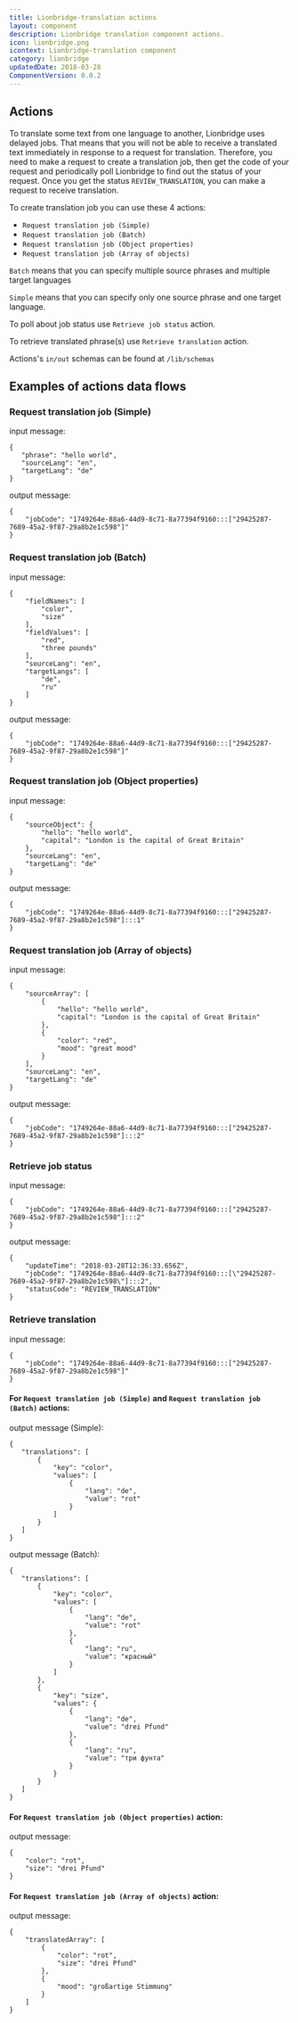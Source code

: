 ```yaml
---
title: Lionbridge-translation actions
layout: component
description: Lionbridge translation component actions.
icon: lionbridge.png
icontext: Lionbridge-translation component
category: lionbridge
updatedDate: 2018-03-28
ComponentVersion: 0.0.2
---
```


## Actions

To translate some text from one language to another, Lionbridge uses delayed jobs. That means that you will not be able to receive a translated text immediately in response to a request for translation. Therefore, you need to make a request to create a translation job, then get the code of your request and periodically poll Lionbridge to find out the status of your request. Once you get the status `REVIEW_TRANSLATION`, you can make a request to receive translation.

To create translation job you can use these 4 actions:

 - `Request translation job (Simple)`
 - `Request translation job (Batch)`
 - `Request translation job (Object properties)`
 - `Request translation job (Array of objects)`

`Batch` means that you can specify multiple source phrases and multiple target languages

`Simple` means that you can specify only one source phrase and one target language.

To poll about job status use `Retrieve job status` action.

To retrieve translated phrase(s) use `Retrieve translation` action.

Actions's `in/out` schemas can be found at `/lib/schemas`

## Examples of actions data flows

### Request translation job (Simple)

input message:

```
{
   "phrase": "hello world",
   "sourceLang": "en",
   "targetLang": "de"
}
```

output message:

```
{
    "jobCode": "1749264e-88a6-44d9-8c71-8a77394f9160:::["29425287-7689-45a2-9f87-29a8b2e1c598"]"
}
```

### Request translation job (Batch)

input message:

```
{
	"fieldNames": [
		"color",
		"size"
	],
	"fieldValues": [
		"red",
		"three pounds"
	],
	"sourceLang": "en",
	"targetLangs": [
		"de",
        "ru"
	]
}
```

output message:

```
{
    "jobCode": "1749264e-88a6-44d9-8c71-8a77394f9160:::["29425287-7689-45a2-9f87-29a8b2e1c598"]"
}
```

### Request translation job (Object properties)

input message:

```
{
    "sourceObject": {
        "hello": "hello world",
        "capital": "London is the capital of Great Britain"
    },
    "sourceLang": "en",
    "targetLang": "de"
}
```

output message:

```
{
    "jobCode": "1749264e-88a6-44d9-8c71-8a77394f9160:::["29425287-7689-45a2-9f87-29a8b2e1c598"]:::1"
}
```

### Request translation job (Array of objects)

input message:

```
{
	"sourceArray": [
		{
            "hello": "hello world",
            "capital": "London is the capital of Great Britain"
		},
		{
			"color": "red",
			"mood": "great mood"
		}
	],
	"sourceLang": "en",
	"targetLang": "de"
}
```

output message:

```
{
    "jobCode": "1749264e-88a6-44d9-8c71-8a77394f9160:::["29425287-7689-45a2-9f87-29a8b2e1c598"]:::2"
}
```

### Retrieve job status

input message:

```
{
    "jobCode": "1749264e-88a6-44d9-8c71-8a77394f9160:::["29425287-7689-45a2-9f87-29a8b2e1c598"]:::2"
}
```

output message:

```
{
	"updateTime": "2018-03-28T12:36:33.656Z",
	"jobCode": "1749264e-88a6-44d9-8c71-8a77394f9160:::[\"29425287-7689-45a2-9f87-29a8b2e1c598\"]:::2",
	"statusCode": "REVIEW_TRANSLATION"
}
```

### Retrieve translation

input message:

```
{
    "jobCode": "1749264e-88a6-44d9-8c71-8a77394f9160:::["29425287-7689-45a2-9f87-29a8b2e1c598"]"
}
```

#### For `Request translation job (Simple)` and `Request translation job (Batch)` actions:

output message (Simple):

```
{
   "translations": [
       {
           "key": "color",
           "values": [
               {
                   "lang": "de",
                   "value": "rot"
               }
           ]
       }
   ]
}
```

output message (Batch):

```
{
   "translations": [
       {
           "key": "color",
           "values": [
               {
                   "lang": "de",
                   "value": "rot"
               },
               {
                   "lang": "ru",
                   "value": "красный"
               }
           ]
       },
       {
           "key": "size",
           "values": {
               {
                   "lang": "de",
                   "value": "drei Pfund"
               },
               {
                   "lang": "ru",
                   "value": "три фунта"
               }
           }
       }
   ]
}
```

#### For `Request translation job (Object properties)` action:

output message:

```
{
    "color": "rot",
    "size": "drei Pfund"
}
```

#### For `Request translation job (Array of objects)` action:

output message:

```
{
    "translatedArray": [
        {
            "color": "rot",
            "size": "drei Pfund"
        },
    	{
    		"mood": "großartige Stimmung"
    	}
    ]
}
```
